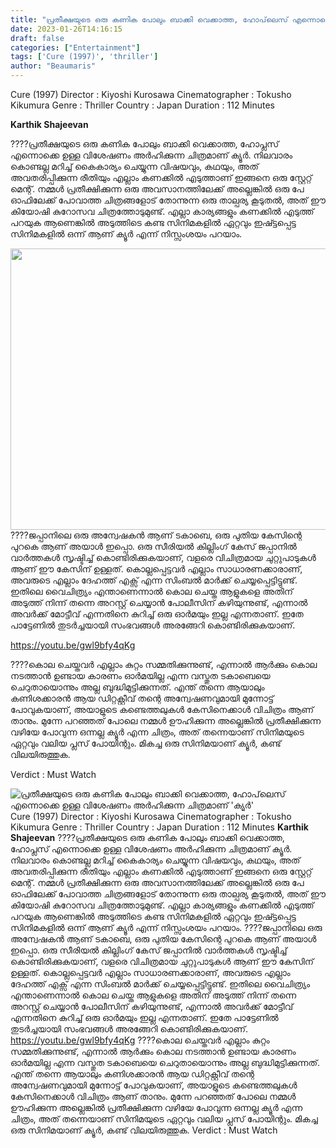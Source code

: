 ```yaml
---
title: "പ്രതീക്ഷയുടെ ഒരു കണിക പോലും ബാക്കി വെക്കാത്ത, ഹോപ്‌ലെസ് എന്നൊക്കെ ഉള്ള വിശേഷണം അർഹിക്കുന്ന ചിത്രമാണ് 'ക്യൂർ'"
date: 2023-01-26T14:16:15
draft: false
categories: ["Entertainment"]
tags: ['Cure (1997)', 'thriller']
author: "Beaumaris"
---
```


Cure (1997)
Director : Kiyoshi Kurosawa
Cinematographer : Tokusho Kikumura
Genre : Thriller
Country : Japan
Duration : 112 Minutes

<strong>Karthik Shajeevan</strong>

????പ്രതീക്ഷയുടെ ഒരു കണിക പോലും ബാക്കി വെക്കാത്ത, ഹോപ്ലസ് എന്നൊക്കെ ഉള്ള വിശേഷണം അർഹിക്കുന്ന ചിത്രമാണ് ക്യൂർ. നിലവാരം കൊണ്ടല്ല മറിച്ച് കൈകാര്യം ചെയ്യുന്ന വിഷയവും, കഥയും, അത് അവതരിപ്പിക്കുന്ന രീതിയും എല്ലാം കണക്കിൽ എടുത്താണ് ഇങ്ങനെ ഒരു സ്റ്റേറ്റ് മെന്റ്. നമ്മൾ പ്രതീക്ഷിക്കുന്ന ഒരു അവസാനത്തിലേക്ക് അല്ലെങ്കിൽ ഒരു പേ ഓഫിലേക്ക് പോവാത്ത ചിത്രങ്ങളോട് തോന്നുന്ന ഒരു താല്പര്യ കൂടുതൽ, അത് ഈ കിയോഷി കുറോസവ ചിത്രത്തോടുമുണ്ട്. എല്ലാ കാര്യങ്ങളും കണക്കിൽ എടുത്ത് പറയുക ആണെങ്കിൽ അടുത്തിടെ കണ്ട സിനിമകളിൽ ഏറ്റവും ഇഷ്ട്ടപ്പെട്ട സിനിമകളിൽ ഒന്ന് ആണ് ക്യൂർ എന്ന് നിസ്സംശയം പറയാം.

<img class="size-large wp-image-381065 aligncenter" src="https://cdn.boolokam.com/articles/2023/01/22-1024x576.jpeg" alt="" width="800" height="450" />????ജപ്പാനിലെ ഒരു അന്വേഷകൻ ആണ് ടകാബെ, ഒരു പുതിയ കേസിന്റെ പുറകെ ആണ് അയാൾ ഇപ്പൊ. ഒരു സീരിയൽ കില്ലിംഗ് കേസ് ജപ്പാനിൽ വാർത്തകൾ സൃഷ്ടിച്ച് കൊണ്ടിരിക്കുകയാണ്, വളരെ വിചിത്രമായ ചുറ്റുപാടുകൾ ആണ് ഈ കേസിന് ഉള്ളത്. കൊല്ലപ്പെട്ടവർ എല്ലാം സാധാരണക്കാരാണ്, അവരുടെ എല്ലാം ദേഹത്ത് എക്സ് എന്ന സിംബൽ മാർക്ക് ചെയ്യപ്പെട്ടിട്ടുണ്ട്. ഇതിലെ വൈചിത്ര്യം എന്താണെന്നാൽ കൊല ചെയ്ത ആളുകളെ അതിന് അടുത്ത് നിന്ന് തന്നെ അറസ്റ്റ് ചെയ്യാൻ പോലീസിന് കഴിയുന്നുണ്ട്, എന്നാൽ അവർക്ക് മോട്ടീവ് എന്നതിനെ കുറിച്ച് ഒരു ഓർമയും ഇല്ല എന്നതാണ്. ഇതേ പാട്ടേണിൽ തുടർച്ചയായി സംഭവങ്ങൾ അരങ്ങേറി കൊണ്ടിരിക്കുകയാണ്.

https://youtu.be/gwl9bfy4qKg

????കൊല ചെയ്തവർ എല്ലാം കുറ്റം സമ്മതിക്കുന്നുണ്ട്, എന്നാൽ ആർക്കും കൊല നടത്താൻ ഉണ്ടായ കാരണം ഓർമയില്ല എന്ന വസ്തുത ടകാബെയെ ചെറുതായൊന്നും അല്ല ബുദ്ധിമുട്ടിക്കുന്നത്. എന്ത് തന്നെ ആയാലും കണിശക്കാരൻ ആയ ഡിറ്റക്റ്റീവ് തന്റെ അന്വേഷണവുമായി മുന്നോട്ട് പോവുകയാണ്, അയാളുടെ കണ്ടെത്തലുകൾ കേസിനെക്കാൾ വിചിത്രം ആണ് താനും. മുന്നേ പറഞ്ഞത് പോലെ നമ്മൾ ഊഹിക്കുന്ന അല്ലെങ്കിൽ പ്രതീക്ഷിക്കുന്ന വഴിയേ പോവുന്ന ഒന്നല്ല ക്യൂർ എന്ന ചിത്രം, അത് തന്നെയാണ് സിനിമയുടെ ഏറ്റവും വലിയ പ്ലസ് പോയിന്റും. മികച്ച ഒരു സിനിമയാണ് ക്യൂർ, കണ്ട് വിലയിരുത്തുക.

Verdict : Must Watch


![പ്രതീക്ഷയുടെ ഒരു കണിക പോലും ബാക്കി വെക്കാത്ത, ഹോപ്‌ലെസ് എന്നൊക്കെ ഉള്ള വിശേഷണം അർഹിക്കുന്ന ചിത്രമാണ് 'ക്യൂർ'](https://cdn.boolokam.com/articles/2023/01/22-1024x576.jpeg)Cure (1997) Director : Kiyoshi Kurosawa Cinematographer : Tokusho Kikumura Genre : Thriller Country : Japan Duration : 112 Minutes **Karthik Shajeevan** ????പ്രതീക്ഷയുടെ ഒരു കണിക പോലും ബാക്കി വെക്കാത്ത, ഹോപ്ലസ് എന്നൊക്കെ ഉള്ള വിശേഷണം അർഹിക്കുന്ന ചിത്രമാണ് ക്യൂർ. നിലവാരം കൊണ്ടല്ല മറിച്ച് കൈകാര്യം ചെയ്യുന്ന വിഷയവും, കഥയും, അത് അവതരിപ്പിക്കുന്ന രീതിയും എല്ലാം കണക്കിൽ എടുത്താണ് ഇങ്ങനെ ഒരു സ്റ്റേറ്റ് മെന്റ്. നമ്മൾ പ്രതീക്ഷിക്കുന്ന ഒരു അവസാനത്തിലേക്ക് അല്ലെങ്കിൽ ഒരു പേ ഓഫിലേക്ക് പോവാത്ത ചിത്രങ്ങളോട് തോന്നുന്ന ഒരു താല്പര്യ കൂടുതൽ, അത് ഈ കിയോഷി കുറോസവ ചിത്രത്തോടുമുണ്ട്. എല്ലാ കാര്യങ്ങളും കണക്കിൽ എടുത്ത് പറയുക ആണെങ്കിൽ അടുത്തിടെ കണ്ട സിനിമകളിൽ ഏറ്റവും ഇഷ്ട്ടപ്പെട്ട സിനിമകളിൽ ഒന്ന് ആണ് ക്യൂർ എന്ന് നിസ്സംശയം പറയാം. ????ജപ്പാനിലെ ഒരു അന്വേഷകൻ ആണ് ടകാബെ, ഒരു പുതിയ കേസിന്റെ പുറകെ ആണ് അയാൾ ഇപ്പൊ. ഒരു സീരിയൽ കില്ലിംഗ് കേസ് ജപ്പാനിൽ വാർത്തകൾ സൃഷ്ടിച്ച് കൊണ്ടിരിക്കുകയാണ്, വളരെ വിചിത്രമായ ചുറ്റുപാടുകൾ ആണ് ഈ കേസിന് ഉള്ളത്. കൊല്ലപ്പെട്ടവർ എല്ലാം സാധാരണക്കാരാണ്, അവരുടെ എല്ലാം ദേഹത്ത് എക്സ് എന്ന സിംബൽ മാർക്ക് ചെയ്യപ്പെട്ടിട്ടുണ്ട്. ഇതിലെ വൈചിത്ര്യം എന്താണെന്നാൽ കൊല ചെയ്ത ആളുകളെ അതിന് അടുത്ത് നിന്ന് തന്നെ അറസ്റ്റ് ചെയ്യാൻ പോലീസിന് കഴിയുന്നുണ്ട്, എന്നാൽ അവർക്ക് മോട്ടീവ് എന്നതിനെ കുറിച്ച് ഒരു ഓർമയും ഇല്ല എന്നതാണ്. ഇതേ പാട്ടേണിൽ തുടർച്ചയായി സംഭവങ്ങൾ അരങ്ങേറി കൊണ്ടിരിക്കുകയാണ്. https://youtu.be/gwl9bfy4qKg ????കൊല ചെയ്തവർ എല്ലാം കുറ്റം സമ്മതിക്കുന്നുണ്ട്, എന്നാൽ ആർക്കും കൊല നടത്താൻ ഉണ്ടായ കാരണം ഓർമയില്ല എന്ന വസ്തുത ടകാബെയെ ചെറുതായൊന്നും അല്ല ബുദ്ധിമുട്ടിക്കുന്നത്. എന്ത് തന്നെ ആയാലും കണിശക്കാരൻ ആയ ഡിറ്റക്റ്റീവ് തന്റെ അന്വേഷണവുമായി മുന്നോട്ട് പോവുകയാണ്, അയാളുടെ കണ്ടെത്തലുകൾ കേസിനെക്കാൾ വിചിത്രം ആണ് താനും. മുന്നേ പറഞ്ഞത് പോലെ നമ്മൾ ഊഹിക്കുന്ന അല്ലെങ്കിൽ പ്രതീക്ഷിക്കുന്ന വഴിയേ പോവുന്ന ഒന്നല്ല ക്യൂർ എന്ന ചിത്രം, അത് തന്നെയാണ് സിനിമയുടെ ഏറ്റവും വലിയ പ്ലസ് പോയിന്റും. മികച്ച ഒരു സിനിമയാണ് ക്യൂർ, കണ്ട് വിലയിരുത്തുക. Verdict : Must Watch
